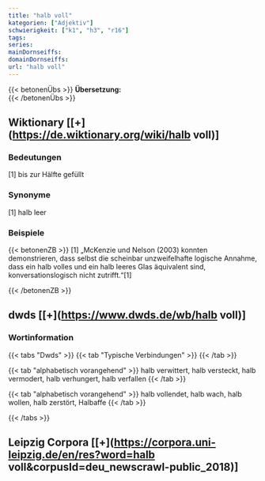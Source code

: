 ```yaml
---
title: "halb voll"
kategorien: ["Adjektiv"]
schwierigkeit: ["k1", "h3", "r16"]
tags:
series:
mainDornseiffs:
domainDornseiffs:
url: "halb voll"
---
```


{{< betonenÜbs >}}
**Übersetzung:**  
{{< /betonenÜbs >}}

## Wiktionary [[+](https://de.wiktionary.org/wiki/halb voll)]

### Bedeutungen
[1] bis zur Hälfte gefüllt  

### Synonyme
[1] halb leer  

### Beispiele
{{< betonenZB >}}
[1] „McKenzie und Nelson (2003) konnten demonstrieren, dass selbst die scheinbar unzweifelhafte logische Annahme, dass ein halb volles und ein halb leeres Glas äquivalent sind, konversationslogisch nicht zutrifft.“[1]  

{{< /betonenZB >}}


## dwds [[+](https://www.dwds.de/wb/halb voll)]

### Wortinformation
{{< tabs "Dwds" >}}
{{< tab "Typische Verbindungen" >}}
{{< /tab >}}

{{< tab "alphabetisch vorangehend" >}}
halb verwittert, halb versteckt, halb vermodert, halb verhungert, halb verfallen
{{< /tab >}}

{{< tab "alphabetisch vorangehend" >}}
halb vollendet, halb wach, halb wollen, halb zerstört, Halbaffe
{{< /tab >}}

{{< /tabs >}}

## Leipzig Corpora [[+](https://corpora.uni-leipzig.de/en/res?word=halb voll&corpusId=deu_newscrawl-public_2018)]

